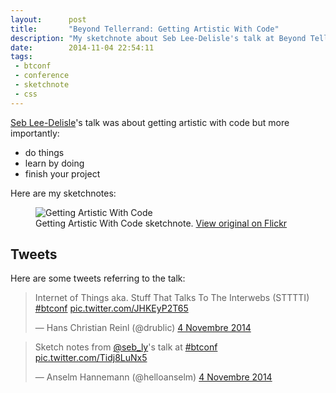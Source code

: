 ```yaml
---
layout:      post
title:       "Beyond Tellerrand: Getting Artistic With Code"
description: "My sketchnote about Seb Lee-Delisle's talk at Beyond Tellerrand Berlin"
date:        2014-11-04 22:54:11
tags:
 - btconf
 - conference
 - sketchnote
 - css
---
```


[Seb Lee-Delisle](http://www.twitter.com/seb_ly)'s talk was about getting artistic with code but more importantly:

  - do things
  - learn by doing
  - finish your project

Here are my sketchnotes:

<figure>
  <img src="https://farm6.staticflickr.com/5606/15688707556_4e30bb572d_c.jpg" alt="Getting Artistic With Code">
  <figcaption>
    Getting Artistic With Code sketchnote. <a href="https://www.flickr.com/photos/alienlebarge/15688707556">View original on Flickr</a>
  </figcaption>
</figure>

## Tweets

Here are some tweets referring to the talk:

<blockquote class="twitter-tweet" lang="fr"><p>Internet of Things aka. Stuff That Talks To The Interwebs (STTTTI) <a href="https://twitter.com/hashtag/btconf?src=hash">#btconf</a> <a href="http://t.co/JHKEyP2T65">pic.twitter.com/JHKEyP2T65</a></p>&mdash; Hans Christian Reinl (@drublic) <a href="https://twitter.com/drublic/status/529569437847154688">4 Novembre 2014</a></blockquote> <script async src="//platform.twitter.com/widgets.js" charset="utf-8"></script>

<blockquote class="twitter-tweet" lang="fr"><p>Sketch notes from <a href="https://twitter.com/seb_ly">@seb_ly</a>&#39;s talk at <a href="https://twitter.com/hashtag/btconf?src=hash">#btconf</a> <a href="http://t.co/Tidj8LuNx5">pic.twitter.com/Tidj8LuNx5</a></p>&mdash; Anselm Hannemann (@helloanselm) <a href="https://twitter.com/helloanselm/status/529580209587388416">4 Novembre 2014</a></blockquote> <script async src="//platform.twitter.com/widgets.js" charset="utf-8"></script>
